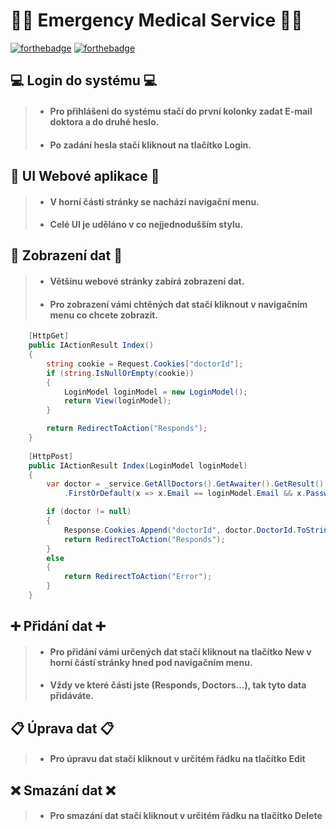 # 👨‍⚕️ Emergency Medical Service 👨‍⚕️

[![forthebadge](https://forthebadge.com/images/badges/fuck-it-ship-it.svg)](https://forthebadge.com)
[![forthebadge](https://forthebadge.com/images/badges/built-with-love.svg)](https://forthebadge.com)

## 💻 Login do systému 💻

> - #### Pro přihlášení do systému stačí do první kolonky zadat E-mail doktora a do druhé heslo.
> - #### Po zadání hesla stačí kliknout na tlačítko Login.

## 🏥 UI Webové aplikace 🏥

> - #### V horní části stránky se nachází navigační menu.
> - #### Celé UI je uděláno v co nejjednodušším stylu.

## 💾 Zobrazení dat 💾

> - #### Většinu webové stránky zabírá zobrazení dat.
> - #### Pro zobrazení vámi chtěných dat stačí kliknout v navigačním menu co chcete zobrazit.

```c#
    [HttpGet]
    public IActionResult Index()
    {
        string cookie = Request.Cookies["doctorId"];
        if (string.IsNullOrEmpty(cookie))
        {
            LoginModel loginModel = new LoginModel();
            return View(loginModel);
        }

        return RedirectToAction("Responds");
    }
    
    [HttpPost]
    public IActionResult Index(LoginModel loginModel)
    {
        var doctor = _service.GetAllDoctors().GetAwaiter().GetResult()
            .FirstOrDefault(x => x.Email == loginModel.Email && x.Password == loginModel.Password);

        if (doctor != null)
        {
            Response.Cookies.Append("doctorId", doctor.DoctorId.ToString());
            return RedirectToAction("Responds");
        }
        else
        {
            return RedirectToAction("Error");
        }
    }
```

## ➕ Přidání dat ➕

> - #### Pro přidání vámi určených dat stačí kliknout na tlačítko **New** v horní částí stránky hned pod navigačním menu.
> - #### Vždy ve které části jste (Responds, Doctors...), tak tyto data přidáváte.

## 📋 Úprava dat 📋

> - #### Pro úpravu dat stačí kliknout v určitém řádku na tlačítko **Edit**

## ❌ Smazání dat ❌

> - #### Pro smazání dat stačí kliknout v určitém řádku na tlačítko **Delete**
